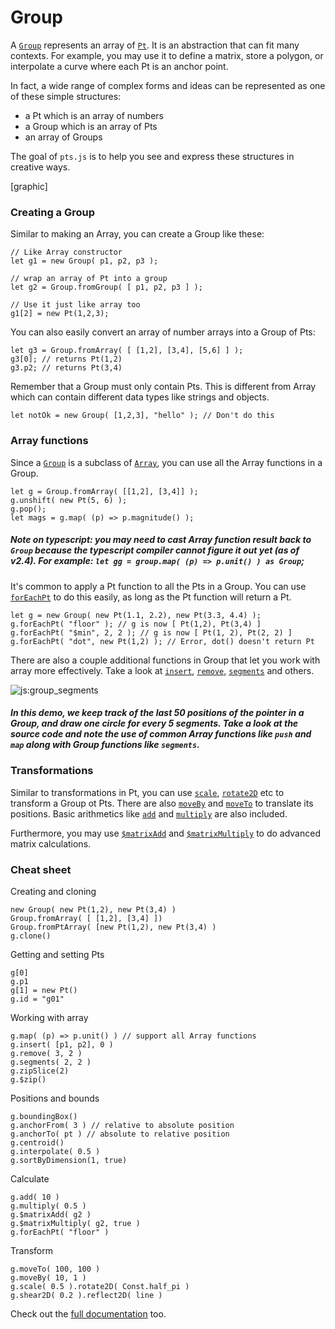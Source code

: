 # Group

A [`Group`](#pt-group) represents an array of [`Pt`](#pt-pt). It is an abstraction that can fit many contexts. For example, you may use it to define a matrix, store a polygon, or interpolate a curve where each Pt is an anchor point.

In fact, a wide range of complex forms and ideas can be represented as one of these simple structures:
- a Pt which is an array of numbers
- a Group which is an array of Pts
- an array of Groups

The goal of `pts.js` is to help you see and express these structures in creative ways.

[graphic]

### Creating a Group

Similar to making an Array, you can create a Group like these:

```
// Like Array constructor
let g1 = new Group( p1, p2, p3 );

// wrap an array of Pt into a group
let g2 = Group.fromGroup( [ p1, p2, p3 ] ); 

// Use it just like array too
g1[2] = new Pt(1,2,3);
```

You can also easily convert an array of number arrays into a Group of Pts:
```
let g3 = Group.fromArray( [ [1,2], [3,4], [5,6] ] );
g3[0]; // returns Pt(1,2)
g3.p2; // returns Pt(3,4)
```

Remember that a Group must only contain Pts. This is different from Array which can contain different data types like strings and objects.

```
let notOk = new Group( [1,2,3], "hello" ); // Don't do this
```

### Array functions
Since a [`Group`](#pt-group) is a subclass of [`Array`](https://developer.mozilla.org/en-US/docs/Web/JavaScript/Reference/Global_Objects/Array), you can use all the Array functions in a Group. 

```
let g = Group.fromArray( [[1,2], [3,4]] );
g.unshift( new Pt(5, 6) );
g.pop();
let mags = g.map( (p) => p.magnitude() );
```

##### Note on typescript: you may need to cast Array function result back to `Group` because the typescript compiler cannot figure it out yet (as of v2.4). For example: `let gg = group.map( (p) => p.unit() ) as Group`;

It's common to apply a Pt function to all the Pts in a Group. You can use [`forEachPt`](#pt-group) to do this easily, as long as the Pt function will return a Pt.

```
let g = new Group( new Pt(1.1, 2.2), new Pt(3.3, 4.4) );
g.forEachPt( "floor" ); // g is now [ Pt(1,2), Pt(3,4) ]
g.forEachPt( "$min", 2, 2 ); // g is now [ Pt(1, 2), Pt(2, 2) ]
g.forEachPt( "dot", new Pt(1,2) ); // Error, dot() doesn't return Pt
```

There are also a couple additional functions in Group that let you work with array more effectively. Take a look at [`insert`](#pt-group), [`remove`](#pt-group), [`segments`](#pt-group) and others.

![js:group_segments](./assets/bg.png)

##### In this demo, we keep track of the last 50 positions of the pointer in a Group, and draw one circle for every 5 segments. Take a look at the source code and note the use of common Array functions like `push` and `map` along with Group functions like `segments`.

### Transformations
Similar to transformations in Pt, you can use [`scale`](#pt-group), [`rotate2D`](#pt-group) etc to transform a Group ot Pts. There are also [`moveBy`](#pt-group) and [`moveTo`](#pt-group) to translate its positions. Basic arithmetics like [`add`](#pt-group) and [`multiply`](#pt-group) are also included. 

Furthermore, you may use [`$matrixAdd`](#pt-group) and [`$matrixMultiply`](#pt-group) to do advanced matrix calculations. 

### Cheat sheet
Creating and cloning
```
new Group( new Pt(1,2), new Pt(3,4) )
Group.fromArray( [ [1,2], [3,4] ])
Group.fromPtArray( [new Pt(1,2), new Pt(3,4) )
g.clone()
```

Getting and setting Pts 
```
g[0]
g.p1
g[1] = new Pt()
g.id = "g01"
```

Working with array
```
g.map( (p) => p.unit() ) // support all Array functions
g.insert( [p1, p2], 0 )
g.remove( 3, 2 )
g.segments( 2, 2 )
g.zipSlice(2)
g.$zip()
```

Positions and bounds
```
g.boundingBox()
g.anchorFrom( 3 ) // relative to absolute position
g.anchorTo( pt ) // absolute to relative position
g.centroid()
g.interpolate( 0.5 )
g.sortByDimension(1, true)
```

Calculate
```
g.add( 10 )
g.multiply( 0.5 )
g.$matrixAdd( g2 )
g.$matrixMultiply( g2, true )
g.forEachPt( "floor" )
```

Transform
```
g.moveTo( 100, 100 )
g.moveBy( 10, 1 )
g.scale( 0.5 ).rotate2D( Const.half_pi )
g.shear2D( 0.2 ).reflect2D( line )
```

Check out the [full documentation](../docs/classes/_pt_.group.html) too.